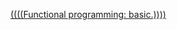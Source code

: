 [((((Functional programming: basic.))))](https://courses.openedu.ru/courses/course-v1:ITMOUniversity+FPBC+fall_2018)


